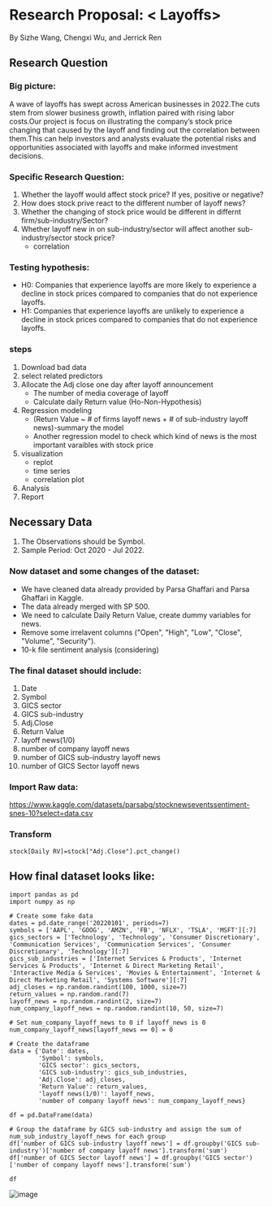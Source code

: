 # Research Proposal: < Layoffs>
By Sizhe Wang, Chengxi Wu, and Jerrick Ren
## Research Question
### Big picture:
A wave of layoffs has swept across American businesses in 2022.The cuts stem from slower business growth, inflation paired with rising labor costs.Our project is focus on illustrating the company’s stock price changing that caused by the layoff and  finding out the correlation between them.This can help investors and analysts evaluate the potential risks and opportunities associated with layoffs and make informed investment decisions.

### Specific Research Question:
1. Whether the layoff would affect stock price? If yes, positive or negative?
2. How does stock prive react to the different number of layoff news?
3. Whether the changing of stock price would be different in differnt firm/sub-industry/Sector?
4. Whether layoff new in on sub-industry/sector will affect another sub-industry/sector stock price?
    - correlation 
### Testing hypothesis:
- H0: Companies that experience layoffs are more likely to experience a decline in stock prices compared to companies that do not experience layoffs.
- H1: Companies that experience layoffs are unlikely to experience a decline in stock prices compared to companies that do not experience layoffs.

### steps 
1. Download bad data 
2. select related predictors
3. Allocate the Adj close one day after layoff announcement 
    - The number of media coverage of layoff
    - Calculate daily Return value (Ho-Non-Hypothesis)
4. Regression modeling
    - (Return Value ~ # of firms layoff news + # of sub-industry layoff news)-summary the model 
    - Another regression model to check which kind of news is the most important varaibles with stock price
5. visualization
    - replot 
    - time series 
    - correlation plot 
6. Analysis
7. Report

## Necessary Data
1. The Observations should be Symbol.
2. Sample Period: Oct 2020 - Jul 2022.

### Now dataset and some changes of the dataset:
- We have cleaned data already provided by Parsa Ghaffari and Parsa Ghaffari in Kaggle.
- The data already merged with SP 500.
- We need to calculate Daily Return Value, create dummy variables for news. 
- Remove some irrelavent columns ("Open", "High", "Low", "Close", "Volume", "Security").
- 10-k file sentiment analysis (considering)

### The final dataset should include:
1. Date
2. Symbol
3. GICS sector
4. GICS sub-industry
5. Adj.Close
6. Return Value
7. layoff news(1/0)
8. number of company layoff news
9. number of GICS sub-industry layoff news
10. number of GICS Sector layoff news

### Import Raw data: 
https://www.kaggle.com/datasets/parsabg/stocknewseventssentiment-snes-10?select=data.csv 
### Transform
```
stock[Daily RV]=stock["Adj.Close"].pct_change()
```

## How final dataset looks like:
```
import pandas as pd
import numpy as np

# Create some fake data
dates = pd.date_range('20220101', periods=7)
symbols = ['AAPL', 'GOOG', 'AMZN', 'FB', 'NFLX', 'TSLA', 'MSFT'][:7]
gics_sectors = ['Technology', 'Technology', 'Consumer Discretionary', 'Communication Services', 'Communication Services', 'Consumer Discretionary', 'Technology'][:7]
gics_sub_industries = ['Internet Services & Products', 'Internet Services & Products', 'Internet & Direct Marketing Retail', 'Interactive Media & Services', 'Movies & Entertainment', 'Internet & Direct Marketing Retail', 'Systems Software'][:7]
adj_closes = np.random.randint(100, 1000, size=7)
return_values = np.random.rand(7)
layoff_news = np.random.randint(2, size=7)
num_company_layoff_news = np.random.randint(10, 50, size=7)

# Set num_company_layoff_news to 0 if layoff_news is 0
num_company_layoff_news[layoff_news == 0] = 0

# Create the dataframe
data = {'Date': dates,
        'Symbol': symbols,
        'GICS sector': gics_sectors,
        'GICS sub-industry': gics_sub_industries,
        'Adj.Close': adj_closes,
        'Return Value': return_values,
        'layoff news(1/0)': layoff_news,
        'number of company layoff news': num_company_layoff_news}

df = pd.DataFrame(data)

# Group the dataframe by GICS sub-industry and assign the sum of num_sub_industry_layoff_news for each group
df['number of GICS sub-industry layoff news'] = df.groupby('GICS sub-industry')['number of company layoff news'].transform('sum')
df['number of GICS Sector layoff news'] = df.groupby('GICS sector')['number of company layoff news'].transform('sum')

df
```

![image](https://user-images.githubusercontent.com/111511037/233721753-a4472465-ace8-459f-aa30-d0f6e4ec87e5.png)

